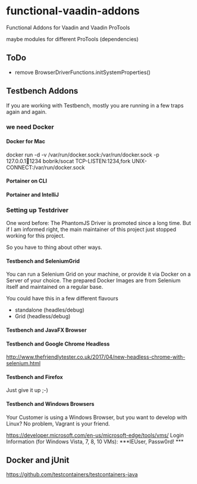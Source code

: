 # functional-vaadin-addons
Functional Addons for Vaadin and Vaadin ProTools


maybe modules for different ProTools (dependencies)


## ToDo

* remove BrowserDriverFunctions.initSystemProperties()


## Testbench Addons
If you are working with Testbench, mostly you are running 
in a few traps again and again.

### we need Docker 

#### Docker for Mac
  docker run -d -v /var/run/docker.sock:/var/run/docker.sock -p 127.0.0.1:1234:1234 bobrik/socat TCP-LISTEN:1234,fork UNIX-CONNECT:/var/run/docker.sock



#### Portainer on CLI
#### Portainer and IntelliJ


### Setting up Testdriver
One word  before: The PhantomJS Driver is
promoted since a long time. But if I am informed right, 
the main maintainer of this project just stopped working for this project.

So you have to thing about other ways.

#### Testbench and SeleniumGrid
You can run a Selenium Grid on your machine, 
or provide it via Docker on a Server of your choice.
The prepared Docker Images are from Selenium 
itself and maintained on a regular base.

You could have this in a few different flavours
* standalone (headles/debug)
* Grid (headless/debug)




#### Testbench and JavaFX Browser

#### Testbench and Google Chrome Headless
http://www.thefriendlytester.co.uk/2017/04/new-headless-chrome-with-selenium.html

#### Testbench and Firefox
Just give it up ;-)

#### Testbench and Windows Browsers
Your Customer is using a Windows Browser, but you want to develop 
with Linux? No problem, Vagrant is your friend.

https://developer.microsoft.com/en-us/microsoft-edge/tools/vms/
Login Information (for Windows Vista, 7, 8, 10 VMs): 
***IEUser, Passw0rd! ***

## Docker and jUnit
https://github.com/testcontainers/testcontainers-java
